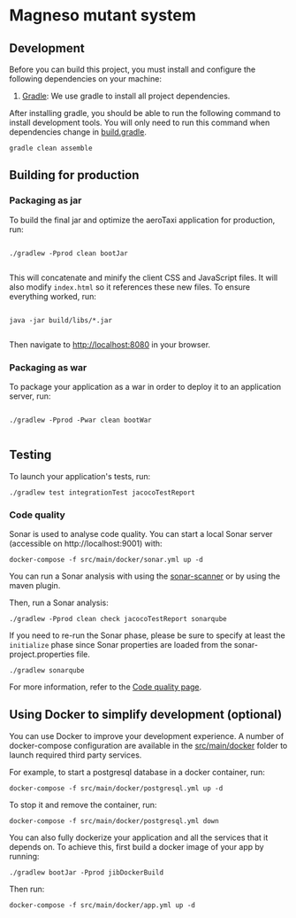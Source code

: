 # Magneso mutant system

## Development

Before you can build this project, you must install and configure the following dependencies on your machine:

1. [Gradle][]: We use gradle to install all project dependencies.

After installing gradle, you should be able to run the following command to install development tools.
You will only need to run this command when dependencies change in [build.gradle](build.gradle).

```
gradle clean assemble
```


## Building for production

### Packaging as jar

To build the final jar and optimize the aeroTaxi application for production, run:

```

./gradlew -Pprod clean bootJar


```

This will concatenate and minify the client CSS and JavaScript files. It will also modify `index.html` so it references these new files.
To ensure everything worked, run:

```

java -jar build/libs/*.jar


```

Then navigate to [http://localhost:8080](http://localhost:8080) in your browser.


### Packaging as war

To package your application as a war in order to deploy it to an application server, run:

```

./gradlew -Pprod -Pwar clean bootWar


```

## Testing

To launch your application's tests, run:

```
./gradlew test integrationTest jacocoTestReport
```

### Code quality

Sonar is used to analyse code quality. You can start a local Sonar server (accessible on http://localhost:9001) with:

```
docker-compose -f src/main/docker/sonar.yml up -d
```

You can run a Sonar analysis with using the [sonar-scanner](https://docs.sonarqube.org/display/SCAN/Analyzing+with+SonarQube+Scanner) or by using the maven plugin.

Then, run a Sonar analysis:

```
./gradlew -Pprod clean check jacocoTestReport sonarqube
```
If you need to re-run the Sonar phase, please be sure to specify at least the `initialize` phase since Sonar properties are loaded from the sonar-project.properties file.

```
./gradlew sonarqube
```

For more information, refer to the [Code quality page][].

## Using Docker to simplify development (optional)

You can use Docker to improve your development experience. A number of docker-compose configuration are available in the [src/main/docker](src/main/docker) folder to launch required third party services.

For example, to start a postgresql database in a docker container, run:

```
docker-compose -f src/main/docker/postgresql.yml up -d
```

To stop it and remove the container, run:

```
docker-compose -f src/main/docker/postgresql.yml down
```

You can also fully dockerize your application and all the services that it depends on.
To achieve this, first build a docker image of your app by running:

```
./gradlew bootJar -Pprod jibDockerBuild
```

Then run:

```
docker-compose -f src/main/docker/app.yml up -d
```

[using docker and docker-compose]: https://docs.docker.com/compose/
[code quality page]: https://www.sonarqube.org/
[Gradle]: https://gradle.org/
